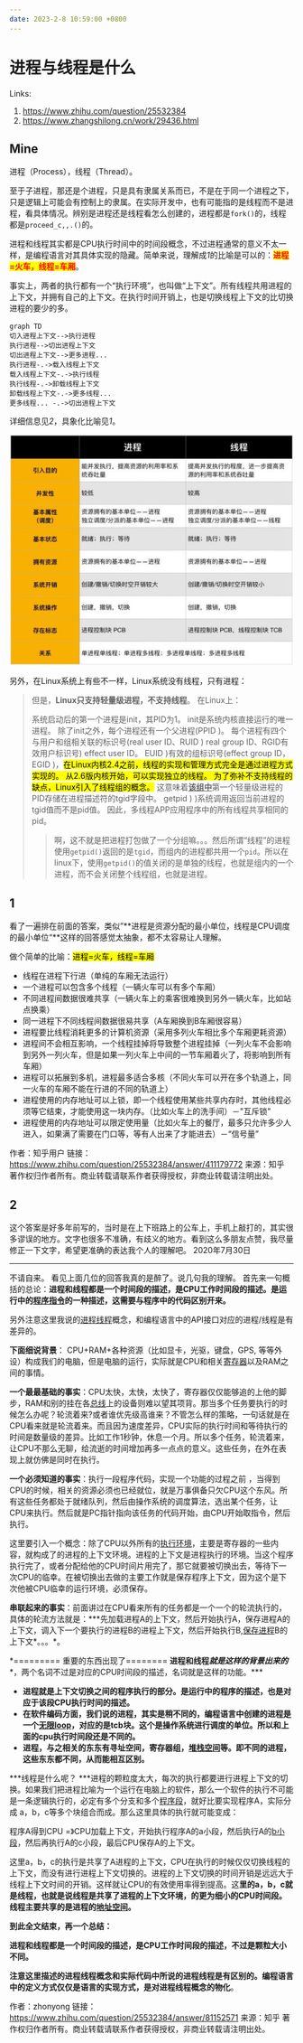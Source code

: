 ```yaml
---
date: 2023-2-8 10:59:00 +0800
---
```




# 进程与线程是什么

Links:

1. <https://www.zhihu.com/question/25532384>
2. <https://www.zhangshilong.cn/work/29436.html>

## Mine

进程（Process），线程（Thread）。

至于子进程，那还是个进程，只是具有隶属关系而已，不是在于同一个进程之下，只是逻辑上可能会有控制上的隶属。在实际开发中，也有可能指的是线程而不是进程，看具体情况。辨别是进程还是线程看怎么创建的，进程都是`fork()`的，线程都是`proceed_c,,.()`的。

进程和线程其实都是CPU执行时间中的时间段概念，不过进程通常的意义不太一样，是编程语言对其具体实现的隐藏。简单来说，理解成*1*的比喻是可以的：<mark style="color:red">**进程=火车，线程=车厢**</mark>。

事实上，两者的执行都有一个“执行环境”，也叫做“上下文”。所有线程共用进程的上下文，并拥有自己的上下文。在执行时间开销上，也是切换线程上下文的比切换进程的要少的多。

``` mermaid
graph TD
切入进程上下文-->执行进程
执行进程-->切出进程上下文
切出进程上下文-->更多进程...
执行进程-.->载入线程上下文
载入线程上下文-.->执行线程
执行线程-.->卸载线程上下文
卸载线程上下文-.->更多线程...
更多线程... -.->切出进程上下文
```

详细信息见*2*，具象化比喻见*1*。

![img](进程与线程是什么.assets/87fabbe3cd3f4430895915a11f9e9f42.png)

另外，在Linux系统上有些不一样，Linux系统没有线程，只有进程：

> 但是，**Linux只支持轻量级进程，不支持线程**。 在Linux上：
>
> 系统启动后的第一个进程是init，其PID为1。 init是系统内核直接运行的唯一进程。 除了init之外，每个进程还有一个父进程(PPID )。 每个进程有四个与用户和组相关联的标识号(real user ID、RUID ) real group ID、RGID有效用户标识号) effect user ID。 EUID )有效的组标识号(effect group ID，EGID )，<mark>在Linux内核2.4之前，线程的实现和管理方式完全是通过进程方式实现的。 从2.6版内核开始，可以实现独立的线程。 为了弥补不支持线程的缺点，Linux引入了线程组的概念。</mark> 这意味着<u>**该组中**</u>第一个轻量级进程的PID存储在进程描述符的tgid字段中。 getpid ) )系统调用返回当前进程的tgid值而不是pid值。 因此，多线程APP应用程序中的所有线程共享相同的pid。
>
> > 啊，这不就是把进程打包做了一个分组嘛。。。然后所谓“线程”的进程使用`getpid()`返回的是`tgid`，而组内的进程都共用一个`pid`。所以在linux下，使用`getpid()`的值关闭的是单独的线程，也就是组内的一个进程，而不会关闭整个线程组，也就是进程。

## 1

看了一遍排在前面的答案，类似”**进程是资源分配的最小单位，线程是CPU调度的最小单位“**这样的回答感觉太抽象，都不太容易让人理解。

做个简单的比喻：<mark>进程=火车，线程=车厢</mark>

- 线程在进程下行进（单纯的车厢无法运行）
- 一个进程可以包含多个线程（一辆火车可以有多个车厢）
- 不同进程间数据很难共享（一辆火车上的乘客很难换到另外一辆火车，比如站点换乘）
- 同一进程下不同线程间数据很易共享（A车厢换到B车厢很容易）
- 进程要比线程消耗更多的计算机资源（采用多列火车相比多个车厢更耗资源）
- 进程间不会相互影响，一个线程挂掉将导致整个进程挂掉（一列火车不会影响到另外一列火车，但是如果一列火车上中间的一节车厢着火了，将影响到所有车厢）
- 进程可以拓展到多机，进程最多适合多核（不同火车可以开在多个轨道上，同一火车的车厢不能在行进的不同的轨道上）
- 进程使用的内存地址可以上锁，即一个线程使用某些共享内存时，其他线程必须等它结束，才能使用这一块内存。（比如火车上的洗手间）－"互斥锁"
- 进程使用的内存地址可以限定使用量（比如火车上的餐厅，最多只允许多少人进入，如果满了需要在门口等，等有人出来了才能进去）－“信号量”



作者：知乎用户
链接：https://www.zhihu.com/question/25532384/answer/411179772
来源：知乎
著作权归作者所有。商业转载请联系作者获得授权，非商业转载请注明出处。

## 2

这个答案是好多年前写的，当时是在上下班路上的公车上，手机上敲打的，其实很多谬误的地方。文字也很多不准确，有歧义的地方。看到这么多朋友点赞，我尽量修正一下文字，希望更准确的表达我个人的理解吧。 2020年7月30日

___________________________

不请自来。
看见上面几位的回答我真的是醉了。说几句我的理解。
首先来一句概括的总论：**进程和线程都是一个时间段的描述，是CPU工作时间段的描述。是运行中的[程序指令](https://www.zhihu.com/search?q=程序指令&search_source=Entity&hybrid_search_source=Entity&hybrid_search_extra={"sourceType"%3A"answer"%2C"sourceId"%3A81152571})的一种描述，这需要与程序中的代码区别开来。**

另外注意这里我说的[进程线程](https://www.zhihu.com/search?q=进程线程&search_source=Entity&hybrid_search_source=Entity&hybrid_search_extra={"sourceType"%3A"answer"%2C"sourceId"%3A81152571})概念，和编程语言中的API接口对应的进程/线程是有差异的。

**下面细说背景**：
CPU+RAM+各种资源（比如显卡，光驱，键盘，GPS, 等等外设）构成我们的电脑，但是电脑的运行，实际就是CPU和相关[寄存器](https://www.zhihu.com/search?q=寄存器&search_source=Entity&hybrid_search_source=Entity&hybrid_search_extra={"sourceType"%3A"answer"%2C"sourceId"%3A81152571})以及RAM之间的事情。

**一个最最基础的事实**：CPU太快，太快，太快了，寄存器仅仅能够追的上他的脚步，RAM和别的挂在各[总线](https://www.zhihu.com/search?q=总线&search_source=Entity&hybrid_search_source=Entity&hybrid_search_extra={"sourceType"%3A"answer"%2C"sourceId"%3A81152571})上的设备则难以望其项背。那当多个任务要执行的时候怎么办呢？轮流着来?或者谁优先级高谁来？不管怎么样的策略，一句话就是在CPU看来就是轮流着来。而且因为速度差异，CPU实际的执行时间和等待执行的时间是数量级的差异。比如工作1秒钟，休息一个月。所以多个任务，轮流着来，让CPU不那么无聊，给流逝的时间增加再多一点点的意义。这些任务，在外在表现上就仿佛是同时在执行。

**一个必须知道的事实**：执行一段程序代码，实现一个功能的过程之前 ，当得到CPU的时候，相关的资源必须也已经就位，就是万事俱备只欠CPU这个东风。所有这些任务都处于就绪队列，然后由操作系统的调度算法，选出某个任务，让CPU来执行。然后就是PC指针指向该任务的代码开始，由CPU开始取指令，然后执行。

这里要引入一个概念：除了CPU以外所有的[执行环境](https://www.zhihu.com/search?q=执行环境&search_source=Entity&hybrid_search_source=Entity&hybrid_search_extra={"sourceType"%3A"answer"%2C"sourceId"%3A81152571})，主要是寄存器的一些内容，就构成了的进程的上下文环境。进程的上下文是进程执行的环境。当这个程序执行完了，或者分配给他的CPU时间片用完了，那它就要被切换出去，等待下一次CPU的临幸。在被切换出去做的主要工作就是保存程序上下文，因为这个是下次他被CPU临幸的运行环境，必须保存。

**串联起来的事实**：前面讲过在CPU看来所有的任务都是一个一个的轮流执行的，具体的轮流方法就是：***先加载进程A的上下文，然后开始执行A，保存进程A的上下文，调入下一个要执行的进程B的进程上下文，然后开始执行B,[保存进程](https://www.zhihu.com/search?q=保存进程&search_source=Entity&hybrid_search_source=Entity&hybrid_search_extra={"sourceType"%3A"answer"%2C"sourceId"%3A81152571})B的上下文\*。。。\*。

\*========= 重要的东西出现了========
**进程和线程*就是这样的背景出来的****，两个名词不过是对应的CPU时间段的描述，名词就是这样的功能。\***

- **进程就是上下文切换之间的程序执行的部分。是运行中的程序的描述，也是对应于该段CPU执行时间的描述。**
- **在软件编码方面，我们说的进程，其实是稍不同的，编程语言中创建的进程是一个[无限loop](https://www.zhihu.com/search?q=无限loop&search_source=Entity&hybrid_search_source=Entity&hybrid_search_extra={"sourceType"%3A"answer"%2C"sourceId"%3A81152571})，对应的是tcb块。这个是操作系统进行调度的单位。所以和上面的cpu执行时间段还是不同的。**
- **进程，与之相关的东东有寻址空间，寄存器组，[堆栈空间](https://www.zhihu.com/search?q=堆栈空间&search_source=Entity&hybrid_search_source=Entity&hybrid_search_extra={"sourceType"%3A"answer"%2C"sourceId"%3A81152571})等。即不同的进程，这些东东都不同，从而能相互区别。**

***线程是什么呢？
\***进程的颗粒度太大，每次的执行都要进行进程上下文的切换。如果我们把进程比喻为一个运行在电脑上的软件，那么一个软件的执行不可能是一条逻辑执行的，必定有多个分支和多个[程序段](https://www.zhihu.com/search?q=程序段&search_source=Entity&hybrid_search_source=Entity&hybrid_search_extra={"sourceType"%3A"answer"%2C"sourceId"%3A81152571})，就好比要实现程序A，实际分成 a，b，c等多个块组合而成。那么这里具体的执行就可能变成：

程序A得到CPU =》CPU加载上下文，开始执行程序A的a小段，然后执行A的[b小段](https://www.zhihu.com/search?q=b小段&search_source=Entity&hybrid_search_source=Entity&hybrid_search_extra={"sourceType"%3A"answer"%2C"sourceId"%3A81152571})，然后再执行A的c小段，最后CPU保存A的上下文。

这里a，b，c的执行是共享了A进程的上下文，CPU在执行的时候仅仅切换线程的上下文，而没有进行进程上下文切换的。进程的上下文切换的时间开销是远远大于线程上下文时间的开销。这样就让CPU的有效使用率得到提高。这**里的a，b，c就是线程，也就是说线程是共享了进程的上下文环境，的更为细小的CPU时间段。线程主要共享的是进程的[地址空间](https://www.zhihu.com/search?q=地址空间&search_source=Entity&hybrid_search_source=Entity&hybrid_search_extra={"sourceType"%3A"answer"%2C"sourceId"%3A81152571})。**

**到此全文结束，再一个总结：**

**进程和线程都是一个时间段的描述，是CPU工作时间段的描述，不过是颗粒大小不同。**

**注意这里描述的进程线程概念和实际代码中所说的进程线程是有区别的。编程语言中的定义方式仅仅是语言的实现方式，是对进程线程概念的物化**。

作者：zhonyong
链接：https://www.zhihu.com/question/25532384/answer/81152571
来源：知乎
著作权归作者所有。商业转载请联系作者获得授权，非商业转载请注明出处。